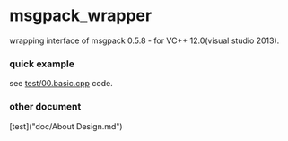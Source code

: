msgpack_wrapper
===============

wrapping interface of msgpack 0.5.8 - for VC++ 12.0(visual studio 2013).

### quick example

see [test/00.basic.cpp](test/00.basic.cpp) code.

### other document

 [test]("doc/About Design.md")
